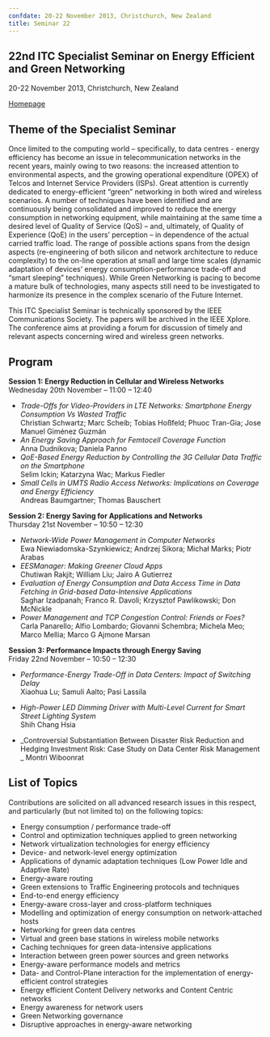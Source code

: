 ```yaml
---
confdate: 20-22 November 2013, Christchurch, New Zealand
title: Seminar 22
---
```


## 22nd ITC Specialist Seminar on Energy Efficient and Green Networking

20-22 November 2013, Christchurch, New Zealand

[Homepage](http://www.itcspecialistseminar22.com/)


## Theme of the Specialist Seminar

Once limited to the computing world – specifically, to data centres - energy efficiency has become an issue in telecommunication networks in the recent years, mainly owing to two reasons: the increased attention to environmental aspects, and the growing operational expenditure (OPEX) of Telcos and Internet Service Providers (ISPs). Great attention is currently dedicated to energy-efficient “green” networking in both wired and wireless scenarios. A number of techniques have been identified and are continuously being consolidated and improved to reduce the energy consumption in networking equipment, while maintaining at the same time a desired level of Quality of Service (QoS) – and, ultimately, of Quality of Experience (QoE) in the users’ perception – in dependence of the actual carried traffic load. The range of possible actions spans from the design aspects (re-engineering of both silicon and network architecture to reduce complexity) to the on-line operation at small and large time scales (dynamic adaptation of devices’ energy consumption-performance trade-off and “smart sleeping” techniques). While Green Networking is pacing to become a mature bulk of technologies, many aspects still need to be investigated to harmonize its presence in the complex scenario of the Future Internet.

This ITC Specialist Seminar is technically sponsored by the IEEE Communications Society. The papers will be archived in the IEEE Xplore. The conference aims at providing a forum for discussion of timely and relevant aspects concerning wired and wireless green networks.

## Program

 **Session 1: Energy Reduction in Cellular and Wireless Networks**<br/>
Wednesday 20th November – 11:00 – 12:40

  * _Trade-Offs for Video-Providers in LTE Networks: Smartphone Energy Consumption Vs Wasted Traffic_<br/>
Christian Schwartz; Marc Scheib; Tobias Hoßfeld; Phuoc Tran-Gia; Jose Manuel Giménez Guzmán
  *  _An Energy Saving Approach for Femtocell Coverage Function_<br/>
Anna Dudnikova; Daniela Panno
  *  _QoE-Based Energy Reduction by Controlling the 3G Cellular Data Traffic on the Smartphone_<br/>
Selim Ickin; Katarzyna Wac; Markus Fiedler
  *  _Small Cells in UMTS Radio Access Networks: Implications on Coverage and Energy Efficiency_<br/>
Andreas Baumgartner; Thomas Bauschert



 **Session 2: Energy Saving for Applications and Networks**<br/>
Thursday 21st November – 10:50 – 12:30


  * _Network-Wide Power Management in Computer Networks_<br/>
Ewa Niewiadomska-Szynkiewicz; Andrzej Sikora; Michał Marks; Piotr Arabas
  *  _EESManager: Making Greener Cloud Apps_<br/>
Chutiwan Rakjit; William Liu; Jairo A Gutierrez
  *  _Evaluation of Energy Consumption and Data Access Time in Data Fetching in Grid-based Data-Intensive Applications_<br/>
Saghar Izadpanah; Franco R. Davoli; Krzysztof Pawlikowski; Don McNickle
  *  _Power Management and TCP Congestion Control: Friends or Foes?_<br/>
Carla Panarello; Alfio Lombardo; Giovanni Schembra; Michela Meo; Marco Mellia; Marco G Ajmone Marsan




 **Session 3: Performance Impacts through Energy Saving**<br/>
Friday 22nd November – 10:50 – 12:30

  *  _Performance-Energy Trade-Off in Data Centers: Impact of Switching Delay_<br/>
Xiaohua Lu; Samuli Aalto; Pasi Lassila

  *  _High-Power LED Dimming Driver with Multi-Level Current for Smart Street Lighting System_<br/>
Shih Chang Hsia

  *  _Controversial Substantiation Between Disaster Risk Reduction and Hedging Investment Risk: Case Study on Data Center Risk Management<br/>
_ Montri Wiboonrat



## List of Topics

Contributions are solicited on all advanced research issues in this respect, and particularly (but not limited to) on the following topics:

  * Energy consumption / performance trade-off
  * Control and optimization techniques applied to green networking
  * Network virtualization technologies for energy efficiency
  * Device- and network-level energy optimization
  * Applications of dynamic adaptation techniques (Low Power Idle and Adaptive Rate)
  * Energy-aware routing
  * Green extensions to Traffic Engineering protocols and techniques
  * End-to-end energy efficiency
  * Energy-aware cross-layer and cross-platform techniques
  * Modelling and optimization of energy consumption on network-attached hosts
  * Networking for green data centres
  * Virtual and green base stations in wireless mobile networks
  * Caching techniques for green data-intensive applications
  * Interaction between green power sources and green networks
  * Energy-aware performance models and metrics
  * Data- and Control-Plane interaction for the implementation of energy-efficient control strategies
  * Energy efficient Content Delivery networks and Content Centric networks
  * Energy awareness for network users
  * Green Networking governance
  * Disruptive approaches in energy-aware networking




